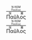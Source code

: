 <RUBY><ruby><ruby>Παῦλος<rt>保羅</rt></ruby><rt><a href='' onClick='PuP=window.open("https://bible.fhl.net/new/s.php?N=0&k=03972&m=","PuP");'>Παῦλος</a></rt></ruby><rt>N-NSM</rt></RUBY>  
<RUBY><ruby><ruby>Παῦλος<rt>保羅</rt></ruby><rt><a href="" onClick="PuP=window.open('https://bible.fhl.net/new/s.php?N=0&k=03972&m=','PuP');">Παῦλος</a></rt></ruby><rt>N-NSM</rt></RUBY>  
